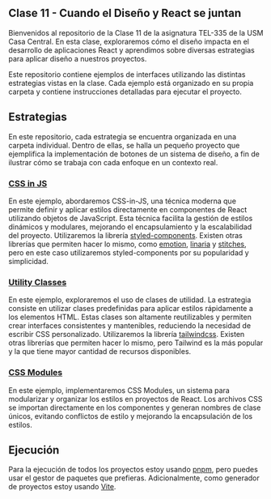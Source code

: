## Clase 11 - Cuando el Diseño y React se juntan

Bienvenidos al repositorio de la Clase 11 de la asignatura TEL-335 de la USM Casa Central. En esta clase, exploraremos cómo el diseño impacta en el desarrollo de aplicaciones React y aprendimos sobre diversas estrategias para aplicar diseño a nuestros proyectos.

Este repositorio contiene ejemplos de interfaces utilizando las distintas estrategias vistas en la clase. Cada ejemplo está organizado en su propia carpeta y contiene instrucciones detalladas para ejecutar el proyecto.

## Estrategias

En este repositorio, cada estrategia se encuentra organizada en una carpeta individual. Dentro de ellas, se halla un pequeño proyecto que ejemplifica la implementación de botones de un sistema de diseño, a fin de ilustrar cómo se trabaja con cada enfoque en un contexto real.

### [CSS in JS](https://github.com/alvaaz/clase-11-react-diseno/tree/main/css-in-js)

En este ejemplo, abordaremos CSS-in-JS, una técnica moderna que permite definir y aplicar estilos directamente en componentes de React utilizando objetos de JavaScript. Esta técnica facilita la gestión de estilos dinámicos y modulares, mejorando el encapsulamiento y la escalabilidad del proyecto. Utilizaremos la librería [styled-components](https://styled-components.com/). Existen otras librerías que permiten hacer lo mismo, como [emotion](https://emotion.sh/), [linaria](https://linaria.dev/) y [stitches](https://stitches.dev/), pero en este caso utilizaremos styled-components por su popularidad y simplicidad.

### [Utility Classes](https://github.com/alvaaz/clase-11-react-diseno/tree/main/utility-classes)

En este ejemplo, exploraremos el uso de clases de utilidad. La estrategia consiste en utilizar clases predefinidas para aplicar estilos rápidamente a los elementos HTML. Estas clases son altamente reutilizables y permiten crear interfaces consistentes y mantenibles, reduciendo la necesidad de escribir CSS personalizado. Utilizaremos la librería [tailwindcss](https://tailwindcss.com/). Existen otras librerías que permiten hacer lo mismo, pero Tailwind es la más popular y la que tiene mayor cantidad de recursos disponibles.

### [CSS Modules](https://github.com/alvaaz/clase-11-react-diseno/tree/main/css-modules)

En este ejemplo, implementaremos CSS Modules, un sistema para modularizar y organizar los estilos en proyectos de React. Los archivos CSS se importan directamente en los componentes y generan nombres de clase únicos, evitando conflictos de estilo y mejorando la encapsulación de los estilos.

## Ejecución

Para la ejecución de todos los proyectos estoy usando [pnpm](https://pnpm.js.org/), pero puedes usar el gestor de paquetes que prefieras. Adicionalmente, como generador de proyectos estoy usando [Vite](https://vitejs.dev/).
